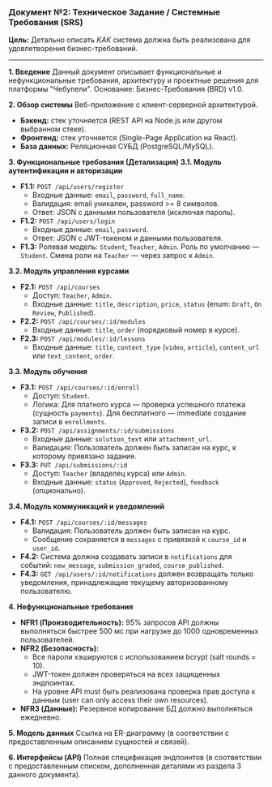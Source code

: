 ### **Документ №2: Техническое Задание / Системные Требования (SRS)**

**Цель:** Детально описать *КАК* система должна быть реализована для удовлетворения бизнес-требований.

---

**1. Введение**
Данный документ описывает функциональные и нефункциональные требования, архитектуру и проектные решения для платформы "Чебупели". Основание: Бизнес-Требования (BRD) v1.0.

**2. Обзор системы**
Веб-приложение с клиент-серверной архитектурой.
*   **Бэкенд:** стек уточняется (REST API на Node.js или другом выбранном стеке).
*   **Фронтенд:** стек уточняется (Single-Page Application на React).
*   **База данных:** Реляционная СУБД (PostgreSQL/MySQL).

**3. Функциональные требования (Детализация)**
**3.1. Модуль аутентификации и авторизации**
*   **F1.1:** `POST /api/users/register`
    *   Входные данные: `email`, `password`, `full_name`.
    *   Валидация: email уникален, password >= 8 символов.
    *   Ответ: JSON с данными пользователя (исключая пароль).
*   **F1.2:** `POST /api/users/login`
    *   Входные данные: `email`, `password`.
    *   Ответ: JSON с JWT-токеном и данными пользователя.
*   **F1.3:** Ролевая модель: `Student`, `Teacher`, `Admin`. Роль по умолчанию — `Student`. Смена роли на `Teacher` — через запрос к `Admin`.

**3.2. Модуль управления курсами**
*   **F2.1:** `POST /api/courses`
    *   Доступ: `Teacher`, `Admin`.
    *   Входные данные: `title`, `description`, `price`, `status` (enum: `Draft`, `On Review`, `Published`).
*   **F2.2:** `POST /api/courses/:id/modules`
    *   Входные данные: `title`, `order` (порядковый номер в курсе).
*   **F2.3:** `POST /api/modules/:id/lessons`
    *   Входные данные: `title`, `content_type` (`video`, `article`), `content_url` или `text_content`, `order`.

**3.3. Модуль обучения**
*   **F3.1:** `POST /api/courses/:id/enroll`
    *   Доступ: `Student`.
    *   Логика: Для платного курса — проверка успешного платежа (сущность `payments`). Для бесплатного — immediate создание записи в `enrollments`.
*   **F3.2:** `POST /api/assignments/:id/submissions`
    *   Входные данные: `solution_text` или `attachment_url`.
    *   Валидация: Пользователь должен быть записан на курс, к которому привязано задание.
*   **F3.3:** `PUT /api/submissions/:id`
    *   Доступ: `Teacher` (владелец курса) или `Admin`.
    *   Входные данные: `status` (`Approved`, `Rejected`), `feedback` (опционально).

**3.4. Модуль коммуникаций и уведомлений**
*   **F4.1:** `POST /api/courses/:id/messages`
    *   Валидация: Пользователь должен быть записан на курс.
    *   Сообщение сохраняется в `messages` с привязкой к `course_id` и `user_id`.
*   **F4.2:** Система должна создавать записи в `notifications` для событий: `new_message`, `submission_graded`, `course_published`.
*   **F4.3:** `GET /api/users/:id/notifications` должен возвращать только уведомления, принадлежащие текущему авторизованному пользователю.

**4. Нефункциональные требования**
*   **NFR1 (Производительность):** 95% запросов API должны выполняться быстрее 500 мс при нагрузке до 1000 одновременных пользователей.
*   **NFR2 (Безопасность):**
    *   Все пароли хэшируются с использованием bcrypt (salt rounds = 10).
    *   JWT-токен должен проверяться на всех защищенных эндпоинтах.
    *   На уровне API must быть реализована проверка прав доступа к данным (user can only access their own resources).
*   **NFR3 (Данные):** Резервное копирование БД должно выполняться ежедневно.

**5. Модель данных**
Ссылка на ER-диаграмму (в соответствии с предоставленным описанием сущностей и связей).

**6. Интерфейсы (API)**
Полная спецификация эндпоинтов (в соответствии с предоставленным списком, дополненная деталями из раздела 3 данного документа).